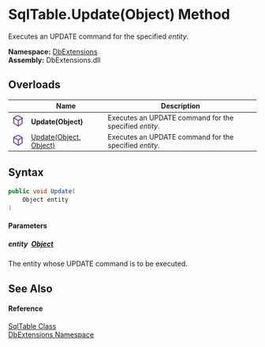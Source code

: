 SqlTable.Update(Object) Method
==============================
Executes an UPDATE command for the specified *entity*.
  
**Namespace:** [DbExtensions][1]  
**Assembly:** DbExtensions.dll

Overloads
---------

|                  | Name                        | Description                                            |
| ---------------- | --------------------------- | ------------------------------------------------------ |
| ![Public method] | **Update(Object)**          | Executes an UPDATE command for the specified *entity*. |
| ![Public method] | [Update(Object, Object)][2] | Executes an UPDATE command for the specified *entity*. |


Syntax
------

```csharp
public void Update(
	Object entity
)
```

#### Parameters

##### *entity*  [Object][3]
The entity whose UPDATE command is to be executed.


See Also
--------

#### Reference
[SqlTable Class][4]  
[DbExtensions Namespace][1]  

[1]: ../README.md
[2]: Update_1.md
[3]: https://learn.microsoft.com/dotnet/api/system.object
[4]: README.md
[Public method]: ../../icons/pubmethod.svg "Public method"